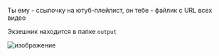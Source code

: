 Ты ему - ссылочку на ютуб-плейлист, он тебе - файлик с URL всех видео

Экзешник находится в папке `output`

![изображение](https://github.com/den4ik-kovalev/export_youtube_playlist/assets/55949928/6005ce94-2577-4b1c-99b4-17bc17c76692)
